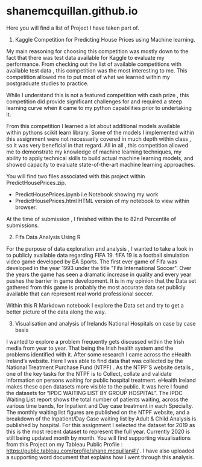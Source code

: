 # shanemcquillan.github.io


Here you will find a list of Project I have taken part of.

1) Kaggle Competition for Predicting House Prices using Machine learning.

My main reasoning for choosing this competition was mostly down to the fact that there was test data available for Kaggle to evaluate my performance. From checking out the list of available competitions with available test data , this competition was the most interesting to me. This competition allowed me to put most of what we learned within my postgraduate studies to practice.

While I understand this is not a featured competition with cash prize  , this competition did provide significant challenges for and required a steep learning curve when it came to my python capabilities prior to undertaking it. 
	
From this competition I learned a lot about additional models available within pythons scikit learn library.  Some of the models I implemented within this assignment were not necessarily covered in much depth within class , so it was very beneficial in that regard. All in all , this competition allowed me to demonstrate my  knowledge of machine learning techniques, my ability to apply technical skills to build actual machine learning models, and showed capacity to evaluate state-of-the-art machine learning approaches.  


You will find two files associated with this project within PredictHousePrices.zip.

  - PredictHousePrices.ipynb i.e Notebook showing my work
  - PredictHousePrices.html HTML version of my notebook to view within browser.
  
 At the time of submission , I finished within the to 82nd Percentile of submissions.
  
  
2) Fifa Data Analysis Using R

For the purpose of data exploration and analysis , I wanted to take a look in to publicly available data regarding FIFA 19.
fIFA 19 is a football simulation video game developed by EA Sports. The first ever game of Fifa was developed in the year 1993 under the title "Fifa International Soccer".  Over the years the game has seen a dramatic increase in quality and every year pushes the barrier in game development. It is in my opinion that the Data set gathered from this game is probably the most accurate data set publicly available that can represent real world professional soccer. 

Within this R Markdown notebook I explore the Data set and try to get a better picture of the data along the way.

3) Visualisation and analysis of Irelands National Hospitals on case by case basis

I wanted to explore a problem frequently gets discussed within the Irish media from year to year. That being the Irish health system and the problems identified with it. After some research I came across the eHealth Ireland’s website.  Here I was able to find data that was collected by the National Treatment Purchase Fund (NTPF) . As the NTPF’S website details , one of the key tasks for the NTPF is to Collect, collate and validate information on persons waiting for public hospital treatment. eHealth Ireland makes these open datasets more visible to the public. It was here I found the datasets for “IPDC WAITING LIST BY GROUP HOSPITAL”. The IPDC Waiting List report shows the total number of patients waiting, across the various time bands, for Inpatient and Day case treatment in each Specialty. The monthly waiting list figures are published on the NTPF website, and a breakdown of the Inpatient/Day Case waiting list by Adult & Child Analysis is published by hospital. For this assignment I selected the dataset for 2019 as this is the most recent dataset to represent the full year. Currently 2020 is still being updated month by month.
	You will find supporting visualisations from this Project on my Tableau Public Profile : https://public.tableau.com/profile/shane.mcquillan#!/ .
I have also uploaded a supporting word document that explains how I went through this analysis.

